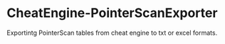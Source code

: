 # CheatEngine-PointerScanExporter
Exportintg PointerScan tables from cheat engine to txt or excel formats.
